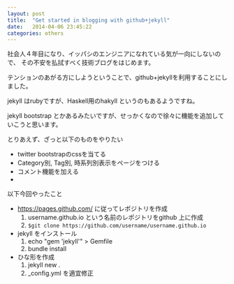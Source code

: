 ```yaml
---
layout: post
title:  "Get started in blogging with github+jekyll"
date:   2014-04-06 23:45:22
categories: others
---
```


社会人４年目になり、イッパシのエンジニアになれている気が一向にしないので、
その不安を払拭すべく技術ブログをはじめます。

テンションのあがる方にしようということで、github+jekyllを利用することにしました。

jekyll はrubyですが、Haskell用のhakyll というのもあるようですね。

jekyll bootstrap とかあるみたいですが、せっかくなので徐々に機能を追加していこうと思います。

とりあえず、ざっと以下のものをやりたい
* twitter bootstrapのcssを当てる
* Category別, Tag別, 時系列別表示をページをつける
* コメント機能を加える
*

以下今回やったこと

* https://pages.github.com/ に従ってレポジトリを作成
  1. username.github.io という名前のレポジトリをgithub 上に作成
  2. `$git clone https://github.com/username/username.github.io`
* jekyll をインストール
  1. echo "gem 'jekyll'" > Gemfile
  2. bundle install
* ひな形を作成
  1. jekyll new .
  2. _config.yml を適宜修正
